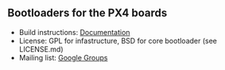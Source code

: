 ## Bootloaders for the PX4 boards ##

* Build instructions: [Documentation](http://px4.io/dev/px4_bootloader)
*   License: GPL for infastructure, BSD for core bootloader (see LICENSE.md)
*   Mailing list: [Google Groups](http://groups.google.com/group/px4users)
